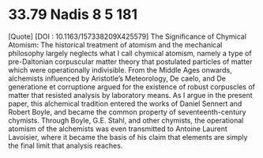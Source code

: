 # 33.79 Nadis 8 5 181

[Quote] [DOI : 10.1163/157338209X425579] The Significance of Chymical Atomism: The historical treatment of atomism and the mechanical philosophy largely neglects what I call chymical atomism, namely a type of pre-Daltonian corpuscular matter theory that postulated particles of matter which were operationally indivisible. From the Middle Ages onwards, alchemists influenced by Aristotle’s Meteorology, De caelo, and De generatione et corruptione argued for the existence of robust corpuscles of matter that resisted analysis by laboratory means. As I argue in the present paper, this 
alchemical tradition entered the works of Daniel Sennert and Robert Boyle, and became the common property of seventeenth-century chymists. Through Boyle, G.E. Stahl, and other chymists, the operational atomism of the alchemists was even transmitted to Antoine Laurent Lavoisier, where it became the basis of his claim that elements are simply the final limit that analysis reaches.
